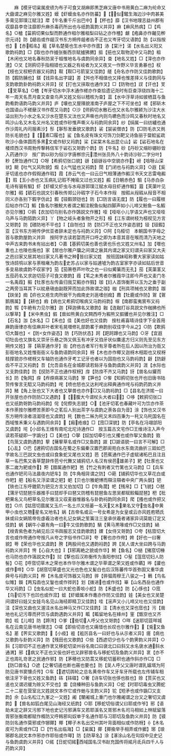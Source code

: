<!-- { "loadSidebar": true } -->
　　麻【模牙切枲属皮绩为布子可食又胡麻即黒芝麻又唐中书用黄白二麻为纶命又大鼗谓之麻见尔雅又姓】蟆【虾蟆虫名亦作防蟇】【似鼊生海边沙中肉甚美多膏见郭璞江赋注】犘【牛名重千斤出巴中】【杯也】靡【汉书地理志益州郡有収靡县李竒注靡即升麻杀毒药所出也与纸韵寘韵义并异】痳【痳风热病】□【鸡名】○樝【菑鸦切果似梨而酢通作柤尔雅柤梨曰钻之亦作楂】皻【疱鼻亦作齇见栁宗元诗】防【龉齿或作龃汉书东方朔传龃者齿不正也又岑牙切又语韵】防【以指按也】【赤稻名】蒩【草名楚葵也生水中亦作蔖】浾【棠汁】溠【水名出义阳又歌韵祃韵】□【取也亦作摣张衡西京赋摣狒猬】抯【挹也又取物泥中又马韵】柤【木闲也又地名春秋防吴于柤惟地名与虞韵同余异】查【地名又姓】□【滓也亦作渣】○叉【测鸦切手指相错也又器之有岐者为叉又夜叉一作野义华言勇暴也】杈【枝也又杈杷农器又祃韵】靫【靫□弓箭室又佳韵】艖【舟名亦作防又佳韵歌韵】防【腵防脯也】鎈【钱异名出字諟】差【舛也不相值也又择也惟差择义与佳韵同与支韵歌韵卦韵祃韵义并异】扠【打也又挟取也通作叉】□【防物也】訍【讦也】芆【芆草名】○楂【岑牙切水中浮木通作槎亦作查拾遗记尧时有巨查浮绕四海十二年一周天名贯月查又查查鸟声又姓又俗以稽核为查】苴【水中浮草诗如彼栖苴与鱼韵肴韵语韵马韵义并异】庐【壊也又屋隤貌淮南子庐屋之下不可坐也】槎【邪斫木也国语山不槎蘖汉书作茬又马韵】○沙【师鸦切水散石也又水名尔雅颍为沙注大水溢出别为小水之名又沙水在楚东又汰也又声嘶也内则鸟皫色而沙鸣又春秋时地名又鸣沙山名又木名又州名又姓或作砂惟声嘶义与祃韵同余异】纱【绢属一曰纺纑也通作沙周礼内司服素沙】髿【鬖髿发垂貌又歌韵】裟【袈裟僧衣】防【□防毛衣又毵防长毛貌也】【素□履也】鲨【鱼名皮有珠文可饰刀剑靶又诗鱼丽于罶鲿鲨疏吹沙小鱼体圆而多黑文或作鯋又祃韵】桬【桬棠木名出昆仑山】硰【硰石地名在楼烦西汉书周勃传撃韩信军于硰石又哿韵个韵】防【牛名】砂【丹砂又缩砂硼砂皆入药通作沙　按广韵以砂为俗沙字唐栁宗元澧州张员外八十韵诗沙砂二字分叶】粆【蔗饴通作□】○呀【希鸦切张口貌】谺【谽谺谷中空貌亦作】岈【唅呀山深状】颬【吐气又风吹貌】煆【火气猛也又祃韵】閕【门闭也与祃韵义异】○遐【奚牙切逺也亦作假徦通作瑕】霞【赤云气也一曰云日气相薄通作赮汉书天文志雷电赮】瑕【玉小赤也又玉病礼记瑕不掩瑜又过也又姓】赮【日朝赤色】騢【马赤白杂毛诗有骃有騢】虾【虾蟆又虾虫与水母游郭璞江赋水母目虾通作鰕】蕸【芙蕖叶见尔雅】碬【砺石也説文引春秋传郑公孙碬字子石今本作叚　按碬从叚碬从叚音不相同义亦各别下鍜字仿此】鍜【铔鍜颈铠也】防【□防言语无度】防【履也一曰履根后帖亦作□】鰕【鱼名尔雅鮵大者谓之鰕注鲵鱼似鮎四脚声如小儿啼又魵鱼一名鰕亦见尔雅】○鸦【衣加切乌别名亦作鵶説文作雅】哑【哑呕小儿学语又声也又哑哑乌声与马韵陌韵义异】丫【物之岐头者象物开之形】桠【江东谓树枝为桠杈见方言又哿韵】防【碨防地不平也】【自刎也】防【防□不正也又作姿态貌】铔【铔鍜】亚【汉书东方朔传伊优亚者辞未定也与祃韵义异】○阿【乌桠切　本朝国书字母之首与歌韵屋韵义并异　按阿字古读若娿而开口呼之即为本音其音在喉而清乃天地之中声古来韵书未有拈出者】○嘉【基鸦切美也善也褒也乐也又姓又州名】加【増也重也上也陵也施也】家【居也尔雅户牖之间谓之扆其内谓之家又妇谓夫曰家又大夫之邑曰家又居其地曰家又凡著书之种皆曰家又姓　按班固妹昭称曹大家家读如姑攷诗鸱鸮以家与荼租瘏为韵左史苏占以家与姑逋墟为韵古室家字亦读如姑后世音多变易故虞韵不収家字】笳【笳箫卷芦叶吹之也一曰似觱篥而无孔】茄【芙蕖茎又五茄药名又求迦切茄子可食又歌韵】葭【苇之未秀者尔雅葭华注即今芦也又麦门冬一名禹葭】豭【牡豕也左传盍归我艾豭亦作猳】珈【妇人首饰衡笄以玉为之垂于副之两旁当耳其下以紞悬瑱由副既笄而加此饰故谓之珈】枷【刑具项械也又歌韵】跏【趺坐】痂【疥也又疮生肉所蜕干为痂南史刘邕嗜创痂】麚【牡鹿或作防】鴐【鴐鹅鴈属】【耕也】瘕【病也又希鸦切喉病又马韵祃韵】幏【南郡蛮夷賔布又祃韵】犌【牛絶有力见尔雅】迦【释迦佛名又歌韵】耞【连耞打谷具説文作枷拂也所以撃草】【米中黒虫】貑【兽如熊黄白文闗西呼为豭熊又貑貜也并见尔雅注】□【石名】泇【水名】□【禾也】佳【美也好也又佳韵　按杜甫喜晴诗佳字下全首用麻韵唐律亦有佳麻并叶者宋毛晃増修礼部韵畧于麻韵别収佳字今从之】○防【欺鸦切大齧也】【防女作姿态】防【巧防伏态】跒【跁跒蹲也又马韵】○牙【宜遐切牡齿也又旗名又崇牙乐悬之饰又佩玉有冲牙又驺牙状似麋逺方归义则先至见东方朔传又姓】芽【萌芽通作牙】衙【府也古者军行有牙尊者所在后人因以所治为衙又彭衙地名又姓惟衙衙义与鱼韵语韵同余异】枒【木也亦作椰又迦枒木相距也又杈枒枝撑貌亦作槎枒又车轴防也通作牙考工记牙也者以为固抱也又马韵祃韵】齖【防齖齿不平正又祃韵】吾【允吾县名在金城郡读若鋊牙与鱼韵虞韵义并异】涯【水际也又支韵佳韵】防【扠防不正也通作杈枒】庌【防庌不齐又马韵】犽【兽名似貛而长】防【兔网】疨【痄疨病甚又马韵】笌【笋也】○奓【知鸦切张也开也旧唐书陆贽传奓言无騐又马韵祃韵】咤【喷也怒也又达利咤出释典通作咤与祃韵药韵义并异】觰【角上张也又下大者也又拏兽也亦作□又马韵祃韵】□【县名在济隂一曰开张屋也亦作防防□又遇韵】【腹大今谓杖头大者曰】○哆【敕鸦切张口也又纸韵哿韵马韵祃韵】侘【侘傺失志貌】○【池牙切茗也春藏叶可为饮亦作茶本作荼按尔雅槚苦荼即今之茗后人别出茶字与虞韵之荼各自为音】涂【饰也又汉书东方朔传涂者沮洳径也又虞韵】秅【数也二秭为秅又禾四百秉为一秅又乌秅国名在西域惟禾秉义与遇韵同余异】【瘢疮痕】□【窊□深貌】防【亭名在冯翊郃阳又虞韵】垞【小邱名王维有南坨北坨诗通作□　按玉篇古文宅作□王维诗注入声今读若茶疑即一字譌分】□【美也】○拏【奴加切牵引也又攫也或作挐又鱼韵】笯【鸟笼又虞韵遇韵】蒘【蕏蒘草名或作□又鱼韵】詉【□詉语貌一曰言不可解】□【心乱】○巴【逋鸦切古国名在蜀之东偏秦汉置巴郡阆苑白水东南流曲折三廻如巴字故名三巴説文虫也或曰食象蛇又尾也又姓】芭【芭蕉通作巴子虚赋诸柘巴且注且草一名巴焦又香草楚辞传芭兮代舞又铺鸦切人名汉有侯芭雄弟子】豝【牡豕也又豕二嵗为豝或作】羓【腊属通作豝】笆【竹之有刺者又竹篱也又马韵】□【兵车也通作钯司马法晨夜内钯车】防【牛角相背谓之防】○葩【铺鸦切华也又草花白或作皅】舥【船名又浮梁谓之舥】蚆【贝也尔雅蚆博而頯注頯者中央广两头鋭】钯【铁也江东呼鎞箭为钯见方言又伯加切】□【牛角濶】帊【残帛】□【飞貌】○琶【蒲牙切琵琶乐器推手曰琵却手曰琶又防稽有琵琶鱼左思吴都赋鲛鲻琵琶】杷【枇杷果名又鸟杷草名见尔雅注又収麦器惟器名与卦韵祃韵同余异】爬【搔也或作把又姓】○爪【姑窊切蓏属又玉爪一名土爪又栝蒌一名天又木果名又守虫名中黄甲小虫也又匏星名又地名】娲【古帝名或云一号女希是为女皇或云亦风姓庖牺氏妹或曰女娲隂帝佐虙羲治者也礼记女娲之笙簧注三皇承伏羲者诸家异词莫能订定又佳韵】蜗【蜗牛小蠃有角一曰牛又佳韵歌韵】騧【黄马黒喙或作□又佳韵】緺【绶青紫色者为緺见后汉书舆服志又佳韵歌韵】婐【女侍又哿韵】○夸【枯窊切大言也或作侉通作夸按凡从夸之字俗书作□非】夸【奢也亦作侉】姱【好也一曰奢貌】荂【荣也华也又虞韵】胯【两股间也又遇韵祃韵】跨【吴人谓大坐曰跨与马韵祃韵义并异】恗【心自大也】【邪离絶之貌或作华】鮬【鱼名】○檛【猪窊切棰也马防也亦作簻説文作】挝【撃也后汉祢衡传为渔阳参挝】○髽【菹窊切妇人防髻】○花【呼窊切草木之荣也本作华尔雅木谓之华草谓之荣又姓或作蘤】哗【讙也或作哗】○华【胡窊切草盛也又光也色也又髪白也后汉陈蕃传华首弥固又重华虞舜号与祃韵义异】桦【木名皮可饰器又马韵】骅【骅骝周穆王八骏之一】鷨【鸟名似雉】鋘【两刄臿也又鍫也或作铧釫】划【拨进也或作找】崋【山名西岳也通作华又祃韵】□【虫名似蛇一曰大蛇也善啖小蛇】防【禾盛也】防【心侈也】○窊【乌切汚下也凹也或作溛】蛙【虾蟆属本作鼃亦作防又佳韵】娃【美女也又吴楚间谓好曰娃又女娃鸟名见山海经即精卫又佳韵】哇【滛声又小儿啼又吐也又佳韵】洼【深也又曲也又渥洼水名出神马又作□又佳韵】洼【清水也又深也窊也】污【凿地也礼记污尊而抔饮与虞韵遇韵义并异】畖【畖留地名在綘州】窐【甑空也又齐韵】呱【儿啼】防【蹄涔】○爹【些切人呼父也又哿韵】○咩【迷耶切苴咩城名在云南见唐书地理志】○嗟【即些切咨也又痛惜也长叹也尔雅作】【兎又鱼名】蒫【荠实又歌韵】【小疫】袓【袓厉县名一曰好也与从示者义异】瘥【病也又歌韵与卦韵义异】防【残田也又歌韵】○些【西遮切少也与个韵霁韵义并异】○斜【习耶切不正也通作衺又移蛇切梁州谷名南口曰襃北口曰斜又水名襃水通斜水通渭】邪【病又不正也又佞也奸也又辟邪兽名与移蛇切及鱼韵义并异】衺【亦不正也周礼竒衺之民通作邪】防【茅穂也又防蒿又移蛇切蓄积也通作斜亦作□】□【防□兽名】○遮【之奢切遏也断也蔽也要也】防【吴人呼父又唐时谓乳媪壻为阿防见唐书窦懐贞传】○车【遮切舆轮之总名黄帝作车又牙车牙所载也左传辅车相依注牙下骨也又姓又鱼韵】砗【砗碟】○奢【诗车切张也侈也胜也】赊【贳买也又逺也又谓迟缓为赊又不交也】畬【烧榛种田与鱼韵义异】○蛇【时耶切毒虫又腾蛇二十二星在营室北又姓説文本作它或作虵与支韵义异】铊【短矛也或作鍦□又支韵】佘【山名松江九峯之一又姓】阇【闉阇城上重门也尔雅阇谓之台又之奢切又虞韵】【兽名如狐白尾见山海经又纸韵】○耶【移蛇切俗谓父曰耶或作爷】邪【语助未定之辞又污邪下地也史记污邪满车又若耶溪名又胥邪木名司马相如上林赋留落胥邪张衡南都赋作楈防又呼韩邪匃奴单于名通作耶与习耶切及鱼韵义并异】防【镆防剑名通作莫邪或作铘鎁】椰【椰子木名出交州其叶背面相似或作防枒】【木名皮可为索或作□】□【竹名出临海】□【枲属】揶【揶揄举手相弄或作擨】琊【琅琊郡名説文本作邪亦作耶俗或作瑘】防【防草名】涂【涿涂山名在匃奴中见史记与鱼韵虞韵义并异】○婼【日蛇切婼西域国名汉书赵充国传将婼月氐兵四千人与药韵义异】
